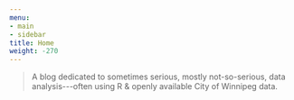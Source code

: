 ```yaml
---
menu:
- main
- sidebar
title: Home
weight: -270
---
```

> A blog dedicated to sometimes serious, mostly not-so-serious, 
> data analysis---often using R & openly available 
> City of Winnipeg data.
